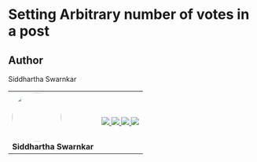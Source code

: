 # Setting Arbitrary number of votes in a post

## Author
Siddhartha Swarnkar

<table>
    <tr>
        <td> <img src="https://avatars.githubusercontent.com/u/bismuth01" width="100" style="border-radius: 50%"><br> <strong>Siddhartha Swarnkar</strong> </td>
        <td> <a href="https://github.com/yourusername"> <img src="https://img.shields.io/badge/GitHub-181717?style=for-the-badge&logo=github&logoColor=white"/> </a> <a href="https://twitter.com/yourhandle"> <img src="https://img.shields.io/badge/Twitter-1DA1F2?style=for-the-badge&logo=twitter&logoColor=white"/> </a> <a href="https://linkedin.com/in/yourprofile"> <img src="https://img.shields.io/badge/LinkedIn-0077B5?style=for-the-badge&logo=linkedin&logoColor=white"/> </a> <a href="mailto:youremail@example.com"> <img src="https://img.shields.io/badge/Email-D14836?style=for-the-badge&logo=gmail&logoColor=white"/> </a> </td>
    </tr>
</table>
